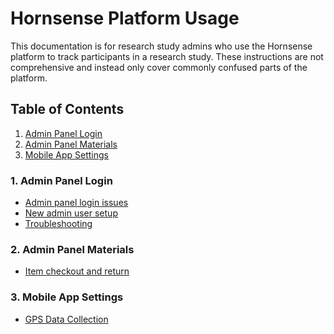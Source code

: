 # Hornsense Platform Usage 
This documentation is for research study admins who use the Hornsense platform
to track participants in a research study. These instructions are not comprehensive
and instead only cover commonly confused parts of the platform.

## Table of Contents
1. [Admin Panel Login](#login)
2. [Admin Panel Materials](#materials)
3. [Mobile App Settings](#3-mobile-app)

### 1. Admin Panel Login
- [Admin panel login issues](login/admin-panel-login-trouble.md)
- [New admin user setup](login/new-admin-panel-user-setup.md)
- [Troubleshooting](login/troubleshooting.md)

### 2. Admin Panel Materials
- [Item checkout and return](study-materials/item-checkout_and_return.md)

### 3. Mobile App Settings
- [GPS Data Collection](mobile-app/gps-data-collection)
